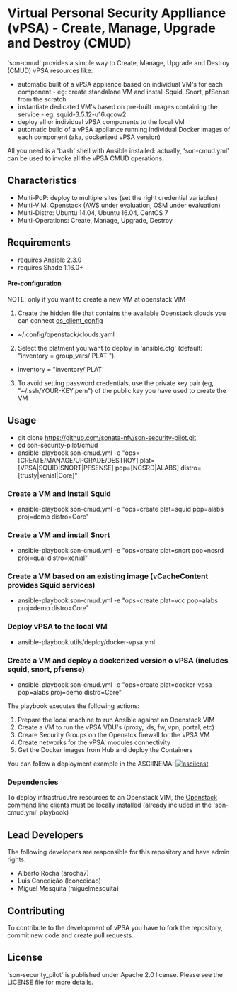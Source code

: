 # Virtual Personal Security Applliance (vPSA) - Create, Manage, Upgrade and Destroy (CMUD)

'son-cmud' provides a simple way to Create, Manage, Upgrade and Destroy (CMUD) vPSA resources like:
* automatic built of a vPSA appliance based on individual VM's for each component - eg: create standalone VM and install Squid, Snort, pfSense from the scratch
* instantiate dedicated VM's based on pre-built images containing the service - eg: squid-3.5.12-u16.qcow2
* deploy all or individual vPSA components to the local VM
* automatic build of a vPSA appliance running individual Docker images of each component (aka, dockerized vPSA version)

All you need is a 'bash' shell with Ansible installed: actually, 'son-cmud.yml' can be used to invoke all the vPSA CMUD operations.


##  Characteristics

* Multi-PoP: deploy to multiple sites (set the right credential variables)
* Multi-VIM: Openstack (AWS under evaluation, OSM under evaluation)
* Multi-Distro: Ubuntu 14.04, Ubuntu 16.04, CentOS 7
* Multi-Operations: Create, Manage, Upgrade, Destroy


## Requirements

* requires Ansible 2.3.0
* requires Shade 1.16.0+


#### Pre-configuration
NOTE: only if you want to create a new VM at openstack VIM

1. Create the hidden file that contains the available Openstack clouds you can connect [os_client_config](http://docs.openstack.org/developer/os-client-config/)
* ~/.config/openstack/clouds.yaml

2. Select the platment you want to deploy in 'ansible.cfg' (default: "inventory = group_vars/'PLAT'"):<br>
* inventory = "inventory/'PLAT'

3. To avoid setting password credentials, use the private key pair (eg, "~/.ssh/YOUR-KEY.pem") of the public key you have used to create the VM


## Usage

* git clone https://github.com/sonata-nfv/son-security-pilot.git
* cd son-security-pilot/cmud
* ansible-playbook son-cmud.yml -e "ops=[CREATE/MANAGE/UPGRADE/DESTROY] plat=[VPSA|SQUID|SNORT|PFSENSE] pop=[NCSRD|ALABS] distro=[trusty|xenial|Core]"

### Create a VM and install Squid

* ansible-playbook son-cmud.yml -e "ops=create plat=squid pop=alabs proj=demo distro=Core"

### Create a VM and install Snort

* ansible-playbook son-cmud.yml -e "ops=create plat=snort pop=ncsrd proj=qual distro=xenial"

### Create a VM based on an existing image (vCacheContent provides Squid services)

* ansible-playbook son-cmud.yml -e "ops=create plat=vcc  pop=alabs proj=demo distro=Core"

### Deploy vPSA to the local VM

* ansible-playbook utils/deploy/docker-vpsa.yml

### Create a VM and deploy a dockerized version o vPSA (includes squid, snort, pfsense)

* ansible-playbook son-cmud.yml -e "ops=create plat=docker-vpsa pop=alabs proj=demo distro=Core"

The playbook executes the following actions:
1. Prepare the local machine to run Ansible against an Openstack VIM
2. Create a VM to run the vPSA VDU's (proxy, ids, fw, vpn, portal, etc)
3. Creare Security Groups on the Openatck firewall for the vPSA VM
4. Create networks for the vPSA' modules connectivity
5. Get the Docker images from Hub and deploy the Containers

You can follow a deployment example in the ASCIINEMA:
[![asciicast](https://asciinema.org/a/82LMowHqTEmYqX7ayBvjmJ6l8.png)](https://asciinema.org/a/82LMowHqTEmYqX7ayBvjmJ6l8?autoplay=1)


### Dependencies

To deploy infrastrucutre resources to an Openstack VIM, the [Openstack command line clients](http://docs.openstack.org/user-guide/common/cli-install-openstack-command-line-clients.html) must be locally installed (already included in the 'son-cmud.yml' playbook)


## Lead Developers

The following developers are responsible for this repository and have admin rights.

* Alberto Rocha (arocha7)
* Luis Conceição (lconceicao)
* Miguel Mesquita (miguelmesquita)


## Contributing

To contribute to the development of vPSA you have to fork the repository, commit new code and create pull requests.


## License

'son-security_pilot' is published under Apache 2.0 license. Please see the LICENSE file for more details.
